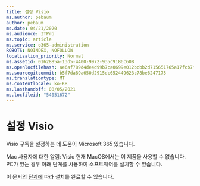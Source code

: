 ```yaml
---
title: 설정 Visio
ms.author: pebaum
author: pebaum
ms.date: 04/21/2020
ms.audience: ITPro
ms.topic: article
ms.service: o365-administration
ROBOTS: NOINDEX, NOFOLLOW
localization_priority: Normal
ms.assetid: 0162885a-13d5-4400-9972-935c9186c608
ms.openlocfilehash: ae6af789d4de4d99b7ca0699e012bcbb2d715651765a17fcb7f16b91084acb04
ms.sourcegitcommit: b5f7da89a650d2915dc652449623c78be6247175
ms.translationtype: MT
ms.contentlocale: ko-KR
ms.lasthandoff: 08/05/2021
ms.locfileid: "54051672"
---
```

# <a name="setting-up-visio"></a>설정 Visio

Visio 구독을 설정하는 데 도움이 Microsoft 365 있습니다.
  
Mac 사용자에 대한 알림: Visio 현재 MacOS에서는 이 제품을 사용할 수 없습니다. PC가 있는 경우 아래 단계를 사용하여 소프트웨어를 설치할 수 있습니다.
  
이 문서의 [단계에](https://support.office.com/article/f98f21e3-aa02-4827-9167-ddab5b025710.aspx) 따라 설치를 완료할 수 있습니다. 
  

